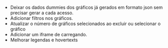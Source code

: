 - Deixar os dados dummies dos gráficos já gerados em formato json sem precisar gerar a cada acesso.
- Adicionar filtros nos gráficos.
- Atualizar o número de gráficos selecionados ao excluir ou selecionar o gráfico
- Adicionar um iframe de carregando.
- Melhorar legendas e hovertexts